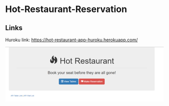 # Hot-Restaurant-Reservation

## Links 

Huroku link:  https://hot-restaurant-app-huroku.herokuapp.com/


![HTML](./images/HotRestaurant.png )




